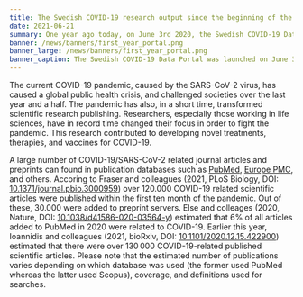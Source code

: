 ```yaml
---
title: The Swedish COVID-19 research output since the beginning of the pandemic  # short
date: 2021-06-21
summary: One year ago today, on June 3rd 2020, the Swedish COVID-19 Data Portal was launched and became the first national node of the European data sharing platform for COVID-19 research efforts. Here, we look back at the highlights over the last year.
banner: /news/banners/first_year_portal.png
banner_large: /news/banners/first_year_portal.png
banner_caption: The Swedish COVID-19 Data Portal was launched on June 3rd 2020.
---
```


The current COVID-19 pandemic, caused by the SARS-CoV-2 virus, has caused a global public health crisis, and challenged societies over the last year and a half. The pandemic has also, in a short time, transformed scientific research publishing. Researchers, especially those working in life sciences, have in record time changed their focus in order to fight the pandemic. This research contributed to developing novel treatments, therapies, and vaccines for COVID-19.

A large number of COVID-19/SARS-CoV-2 related journal articles and preprints can found in publication databases such as [PubMed](https://pubmed.ncbi.nlm.nih.gov/), [Europe PMC](https://europepmc.org/), and others. Accoring to Fraser and colleagues (2021, PLoS Biology, DOI: [10.1371/journal.pbio.3000959](https://doi.org/10.1371/journal.pbio.3000959)) over 120.000 COVID-19 related scientific articles were published within the first ten month of the pandemic. Out of these, 30.000 were added to preprint servers. Else and colleages (2020, Nature, DOI: [10.1038/d41586-020-03564-y](https://doi.org/10.1038/d41586-020-03564-y)) estimated that 6% of all articles added to PubMed in 2020 were related to COVID-19. Earlier this year, Ioannidis and colleagues (2021, bioRxiv, DOI: [10.1101/2020.12.15.422900](https://www.biorxiv.org/content/10.1101/2020.12.15.422900v2)) estimated that there were over 130 000 COVID-19-related published scientific articles. Please note that the estimated number of publications varies depending on which database was used (the former used PubMed whereas the latter used Scopus), coverage, and definitions used for searches.
